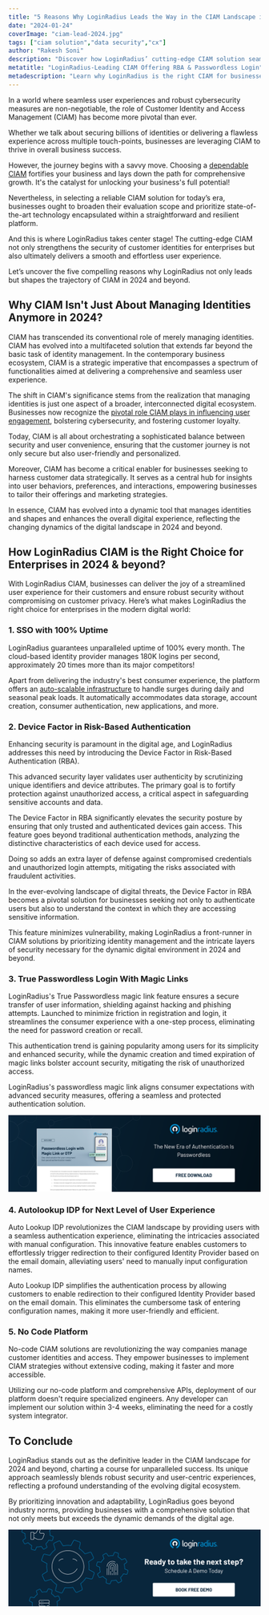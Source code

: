 ```yaml
---
title: "5 Reasons Why LoginRadius Leads the Way in the CIAM Landscape in 2024 & Beyond"
date: "2024-01-24"
coverImage: "ciam-lead-2024.jpg"
tags: ["ciam solution","data security","cx"]
author: "Rakesh Soni"
description: "Discover how LoginRadius’ cutting-edge CIAM solution seamlessly integrates state-of-the-art technology for robust security and unparalleled user experiences, making it the go-to choice for businesses navigating the digital terrain."
metatitle: "LoginRadius-Leading CIAM Offering RBA & Passwordless Login"
metadescription: "Learn why LoginRadius is the right CIAM for businesses in 2024 & beyond. Explore innovative features, including device factor in RBA & true passwordless login."
---
```

In a world where seamless user experiences and robust cybersecurity measures are non-negotiable, the role of Customer Identity and Access Management (CIAM) has become more pivotal than ever.

Whether we talk about securing billions of identities or delivering a flawless experience across multiple touch-points, businesses are leveraging CIAM to thrive in overall business success. 

However, the journey begins with a savvy move. Choosing a [dependable CIAM](https://loginradius.com/) fortifies your business and lays down the path for comprehensive growth. It's the catalyst for unlocking your business's full potential!

Nevertheless, in selecting a reliable CIAM solution for today’s era, businesses ought to broaden their evaluation scope and prioritize state-of-the-art technology encapsulated within a straightforward and resilient platform.

And this is where LoginRadius takes center stage! The cutting-edge CIAM not only strengthens the security of customer identities for enterprises but also ultimately delivers a smooth and effortless user experience.

Let’s uncover the five compelling reasons why LoginRadius not only leads but shapes the trajectory of CIAM in 2024 and beyond. 

## Why CIAM Isn't Just About Managing Identities Anymore in 2024?

CIAM has transcended its conventional role of merely managing identities. CIAM has evolved into a multifaceted solution that extends far beyond the basic task of identity management. In the contemporary business ecosystem, CIAM is a strategic imperative that encompasses a spectrum of functionalities aimed at delivering a comprehensive and seamless user experience.

The shift in CIAM's significance stems from the realization that managing identities is just one aspect of a broader, interconnected digital ecosystem. Businesses now recognize the [pivotal role CIAM plays in influencing user engagement](https://www.loginradius.com/blog/growth/consumer-management-to-consumer-engagement/), bolstering cybersecurity, and fostering customer loyalty. 

Today, CIAM is all about orchestrating a sophisticated balance between security and user convenience, ensuring that the customer journey is not only secure but also user-friendly and personalized.

Moreover, CIAM has become a critical enabler for businesses seeking to harness customer data strategically. It serves as a central hub for insights into user behaviors, preferences, and interactions, empowering businesses to tailor their offerings and marketing strategies. 

In essence, CIAM has evolved into a dynamic tool that manages identities and shapes and enhances the overall digital experience, reflecting the changing dynamics of the digital landscape in 2024 and beyond.

## How LoginRadius CIAM is the Right Choice for Enterprises in 2024 & beyond?

With LoginRadius CIAM, businesses can deliver the joy of a streamlined user experience for their customers and ensure robust security without compromising on customer privacy. Here’s what makes LoginRadius the right choice for enterprises in the modern digital world: 

### 1. SSO with 100% Uptime 

LoginRadius guarantees unparalleled uptime of 100% every month. The cloud-based identity provider manages 180K logins per second, approximately 20 times more than its major competitors!

Apart from delivering the industry's best consumer experience,  the platform offers an [auto-scalable infrastructure](https://www.loginradius.com/scalability/) to handle surges during daily and seasonal peak loads. It automatically accommodates data storage, account creation, consumer authentication, new applications, and more.

### 2. Device Factor in Risk-Based Authentication

Enhancing security is paramount in the digital age, and LoginRadius addresses this need by introducing the Device Factor in Risk-Based Authentication (RBA). 

This advanced security layer validates user authenticity by scrutinizing unique identifiers and device attributes. The primary goal is to fortify protection against unauthorized access, a critical aspect in safeguarding sensitive accounts and data.

The Device Factor in RBA significantly elevates the security posture by ensuring that only trusted and authenticated devices gain access. This feature goes beyond traditional authentication methods, analyzing the distinctive characteristics of each device used for access. 

Doing so adds an extra layer of defense against compromised credentials and unauthorized login attempts, mitigating the risks associated with fraudulent activities.

In the ever-evolving landscape of digital threats, the Device Factor in RBA becomes a pivotal solution for businesses seeking not only to authenticate users but also to understand the context in which they are accessing sensitive information. 

This feature minimizes vulnerability, making LoginRadius a front-runner in CIAM solutions by prioritizing identity management and the intricate layers of security necessary for the dynamic digital environment in 2024 and beyond.

### 3. True Passwordless Login With Magic Links

LoginRadius's True Passwordless magic link feature ensures a secure transfer of user information, shielding against hacking and phishing attempts. Launched to minimize friction in registration and login, it streamlines the consumer experience with a one-step process, eliminating the need for password creation or recall. 

This authentication trend is gaining popularity among users for its simplicity and enhanced security, while the dynamic creation and timed expiration of magic links bolster account security, mitigating the risk of unauthorized access. 

LoginRadius's passwordless magic link aligns consumer expectations with advanced security measures, offering a seamless and protected authentication solution.

[![DS-pswrdless-login-magic-links-otp](DS-pswrdless-login-magic-links-otp.png)](https://www.loginradius.com/resource/passwordless-login-magic-link-otp-datasheet)

### 4. Autolookup IDP for Next Level of User Experience 

Auto Lookup IDP revolutionizes the CIAM landscape by providing users with a seamless authentication experience, eliminating the intricacies associated with manual configuration. This innovative feature enables customers to effortlessly trigger redirection to their configured Identity Provider based on the email domain, alleviating users' need to manually input configuration names.

Auto Lookup IDP simplifies the authentication process by allowing customers to enable redirection to their configured Identity Provider based on the email domain. This eliminates the cumbersome task of entering configuration names, making it more user-friendly and efficient.

### 5. No Code Platform

No-code CIAM solutions are revolutionizing the way companies manage customer identities and access. They empower businesses to implement CIAM strategies without extensive coding, making it faster and more accessible.

Utilizing our no-code platform and comprehensive APIs, deployment of our platform doesn't require specialized engineers. Any developer can implement our solution within 3-4 weeks, eliminating the need for a costly system integrator.

## To Conclude

LoginRadius stands out as the definitive leader in the CIAM landscape for 2024 and beyond, charting a course for unparalleled success. Its unique approach seamlessly blends robust security and user-centric experiences, reflecting a profound understanding of the evolving digital ecosystem. 

By prioritizing innovation and adaptability, LoginRadius goes beyond industry norms, providing businesses with a comprehensive solution that not only meets but exceeds the dynamic demands of the digital age.

[![book-a-free-demo-loginradius](../../assets/book-a-demo-loginradius.png)](https://www.loginradius.com/book-a-demo/)